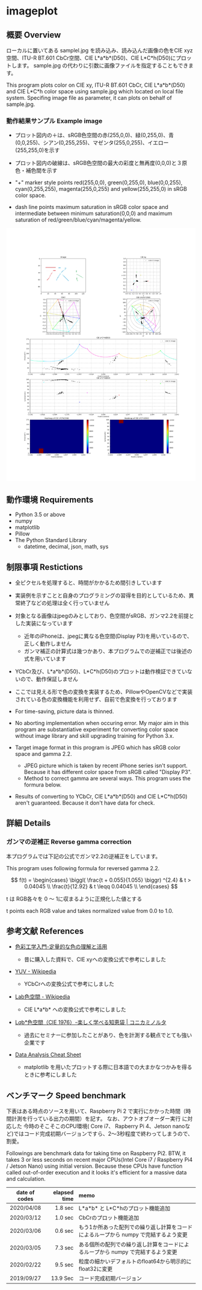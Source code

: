 # imageplot

## 概要 Overview

ローカルに置いてある samplel.jpg を読み込み、読み込んだ画像の色をCIE xyz空間、ITU-R BT.601 CbCr空間、CIE L\*a\*b\*(D50)、CIE L\*C\*h(D50)にプロットします。
sample.jpg の代わりに引数に画像ファイルを指定することもできます。

This program plots color on CIE xy, ITU-R BT.601 CbCr, CIE L\*a\*b\*(D50) and CIE L\*C\*h color space using sample.jpg which located on local file system.
Specifing image file as parameter, it can plots on behalf of sample.jpg.

### 動作結果サンプル Example image

- プロット図内の＋は、sRGB色空間の赤(255,0,0)、緑(0,255,0)、青(0,0,255)、シアン(0,255,255)、マゼンタ(255,0,255)、イエロー(255,255,0)を示す
- プロット図内の破線は、sRGB色空間の最大の彩度と無再度(0,0,0)と３原色・補色間を示す

- "+" marker style points red(255,0,0), green(0,255,0), blue(0,0,255), cyan(0,255,255), magenta(255,0,255) and yellow(255,255,0) in sRGB color space.
- dash line points maximum saturation in sRGB color space and intermediate between minimum saturation(0,0,0) and maximum saturation of red/green/blue/cyan/magenta/yellow.


![動作結果サンプル画像](https://raw.githubusercontent.com/zfukuoka/imageplot/orphan-doc/sample.png)


## 動作環境 Requirements

- Python 3.5 or above
- numpy
- matplotlib
- Pillow
- The Python Standard Library
  - datetime, decimal, json, math, sys

## 制限事項 Restictions

- 全ピクセルを処理すると、時間がかかるため間引きしています
- 実装例を示すことと自身のプログラミングの習得を目的としているため、異常終了などの処理は全く行っていません
- 対象となる画像はjpegのみとしており、色空間がsRGB、ガンマ2.2を前提とした実装になっています
  - 近年のiPhoneは、jpegに異なる色空間(Display P3)を用いているので、正しく動作しません
  - ガンマ補正の計算式は幾つかあり、本プログラムでの逆補正では後述の式を用いています
- YCbCr及び、L\*a\*b\*(D50)、L\*C\*h(D50)のプロットは動作検証できていないので、動作保証しません
- ここでは見える形で色の変換を実装するため、PillowやOpenCVなどで実装されている色の変換機能を利用せず、自前で色変換を行っております

- For time-saving, picture data is thinned.
- No aborting implementation when occuring error. My major aim in this program are substantiative experiment for converting color space without image library and skill upgrading training for Python 3.x.
- Target image format in this program is JPEG which has sRGB color space and gamma 2.2.
  - JPEG picture which is taken by recent iPhone series isn't support. Because it has different color space from sRGB called "Display P3".
  - Method to correct gamma are several ways. This program uses the formura below. 
- Results of converting to YCbCr, CIE L\*a\*b\*(D50) and CIE L\*C\*h(D50) aren't guaranteed. Because it don't have data for check.

## 詳細 Details

### ガンマの逆補正 Reverse gamma correction

本プログラムでは下記の公式でガンマ2.2の逆補正をしています。

This program uses following formula for reversed gamma 2.2.

$$
f(t) = 
  \begin{cases}
    \biggl( \frac{t + 0.055}{1.055} \biggr) ^{2.4} & t > 0.04045 \\
    \frac{t}{12.92} & t \leqq 0.04045 \\
  \end{cases}
$$

t は RGB各々を 0 ～ 1に収まるように正規化した値とする

t points each RGB value and takes normalized value from 0.0 to 1.0. 

## 参考文献 References

- [色彩工学入門-定量的な色の理解と活用](https://www.amazon.co.jp/%E8%89%B2%E5%BD%A9%E5%B7%A5%E5%AD%A6%E5%85%A5%E9%96%80-%E5%AE%9A%E9%87%8F%E7%9A%84%E3%81%AA%E8%89%B2%E3%81%AE%E7%90%86%E8%A7%A3%E3%81%A8%E6%B4%BB%E7%94%A8-%E7%AF%A0%E7%94%B0-%E5%8D%9A%E4%B9%8B/dp/4627846819/ref=sr_1_1?__mk_ja_JP=%E3%82%AB%E3%82%BF%E3%82%AB%E3%83%8A&keywords=%E8%89%B2%E5%BD%A9%E5%B7%A5%E5%AD%A6&qid=1582021897&sr=8-1)
  - 昔に購入した資料で、CIE xyへの変換公式で参考にしました

- [YUV - Wikipedia](https://ja.wikipedia.org/wiki/YUV)
  - YCbCrへの変換公式で参考にしました

- [Lab色空間 - Wikipedia](https://ja.wikipedia.org/wiki/Lab%E8%89%B2%E7%A9%BA%E9%96%93)
  - CIE L\*a\*b\* への変換公式で参考にしました

- [L*a*b*色空間（CIE 1976）-楽しく学べる知恵袋 | コニカミノルタ](https://www.konicaminolta.jp/instruments/knowledge/color/section5/08.html)
  - 過去にセミナーに参加したことがあり、色を計測する観点でとても強い企業です

- [Data Analysis Cheat Sheet](https://booth.pm/ja/items/1313441)
  - matplotlib を用いたプロットする際に日本語での大まかなつかみを得るときに参考にしました

## ベンチマーク Speed benchmark

下表はある時点のソースを用いて、Raspberry Pi 2 で実行にかかった時間（時間計測を行っている出力の期間）を記す。
なお、アウトオブオーダー実行 に対応した 今時のそこそこのCPU環境( Core i7、 Rapberry Pi 4、Jetson nanoなど)ではコード完成初期バージョンですら、2～3秒程度で終わってしまうので、割愛。

Followings are benchmark data for taking time on Raspberry Pi2.
BTW, it takes 3 or less seconds on recent major CPUs(Intel Core i7 / Raspberry Pi4 / Jetson Nano) using initial version. Because these CPUs have function called out-of-order execution and it looks it's efficient for a massive data and calculation.

| date of codes | elapsed time | memo |
| :---: | ---: | :--- |
| 2020/04/08 | 1.8 sec | L\*a\*b\* と L\*C\*hのプロット機能追加 |
| 2020/03/12 | 1.0 sec | CbCrのプロット機能追加 |
| 2020/03/06 | 0.6 sec | もう1か所あった配列での繰り返し計算をコードによるループから numpy で完結するよう変更 |
| 2020/03/05 | 7.3 sec | ある個所の配列での繰り返し計算をコードによるループから numpy で完結するよう変更 |
| 2020/02/22 | 9.5 sec | 粒度の細かいデフォルトのfloat64から明示的にfloat32に変更
| 2019/09/27 | 13.9 Sec | コード完成初期バージョン |